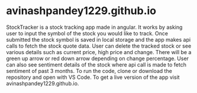 # avinashpandey1229.github.io

StockTracker is a stock tracking app made in angular.
It works by asking user to input the symbol of the stock you would like to track. Once submitted the stock symbol is saved in local storage and the app makes 
api calls to fetch the stock quote data. User can delete the tracked stock or see various details such as current price, high price and change. 
There will be a green up arrow or red down arrow depending on change percentage. User can also see sentiment details of the stock where api call is made to fetch 
sentiment of past 3 months.
To run the code, clone or download the repository and open with VS Code.
To get a live version of the app visit avinashpandey1229.github.io.
